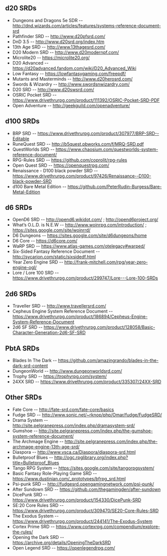## d20 SRDs

* Dungeons and Dragons 5e SDR -- http://dnd.wizards.com/articles/features/systems-reference-document-srd
* Pathfinder SRD -- http://www.d20pfsrd.com/
* DnD 3.5 -- http://www.d20srd.org/index.htm
* 13th Age SRD -- http://www.13thagesrd.com/
* D20 Modern SRD -- http://www.d20modernpf.com/
* Microlite20 -- https://microlite20.org/
* D20 Advanced -- https://d20advanced.fandom.com/wiki/D20_Advanced_Wiki
* Low Fantasy -- https://lowfantasygaming.com/freepdf/
* Mutants and Masterminds -- http://www.d20herosrd.com/
* Swords & Wizardry -- http://www.swordsnwizardry.com/
* D20 SRD -- http://www.d20swsrd.com/
* OSRIC Pocket SRD -- https://www.drivethrurpg.com/product/111392/OSRIC-Pocket-SRD-PDF
* Open Adventure -- http://geekguild.com/openadventure/

## d100 SRDs

* BRP SRD -- https://www.drivethrurpg.com/product/307977/BRP-SRD--Editable
* RuneQuest SRD -- http://b5quest.pbworks.com/f/MRQ-SRD.pdf
* QuestWorlds SRD -- https://www.chaosium.com/questworlds-system-reference-document/
* RPG-Rules SRD -- https://github.com/coprolit/rpg-rules
* Open Quest SRD -- https://openquestrpg.com/
* Renaissance - D100 black powder SRD -- https://www.drivethrurpg.com/product/97426/Renaissance--D100-black-powder-SRD
* d100 Bare Metal Edition -- https://github.com/PeterRudin-Burgess/Bare-Metal-Edition

## d6 SRDs

* OpenD6 SRD -- http://opend6.wikidot.com/ ; http://opend6project.org/
* What’s O.L.D. is N.E.W -- http://www.woinrpg.com/introduction/ ; https://sites.google.com/site/woinrrd/
* D6 Dungeons -- https://sites.google.com/site/d6dungeons/home
* D6 Core -- https://d6core.com/
* WaRP SRD -- https://www.atlas-games.com/otelegacy#warped/
* Six-Sided Fantasy Reference Document -- http://sycarion.com/static/sixsidedf.html
* Year Zero Engine SRD -- http://frank-mitchell.com/rpg/year-zero-engine-ogl/
* Lore / Lore 100 SRD -- https://www.drivethrurpg.com/product/299747/Lore---Lore-100-SRDs

## 2d6 SRDs

* Traveller SRD -- http://www.travellersrd.com/
* Cepheus Engine System Reference Document -- https://www.drivethrurpg.com/product/186894/Cepheus-Engine-System-Reference-Document
* 2d6 SF SRD -- https://www.drivethrurpg.com/product/128058/Basic-Character-Generation-2d6-SF-SRD

## PbtA SRDs

* Blades In The Dark -- https://github.com/amazingrando/blades-in-the-dark-srd-content
* DungeonWorld -- http://www.dungeonworldsrd.com/
* Trophy SRD -- https://trophyrpg.com/system/
* 24XX SRD -- https://www.drivethrurpg.com/product/335307/24XX-SRD

## Other SRDs

* Fate Core -- http://fate-srd.com/fate-core/basics
* Fudge SRD -- http://www.sonic.net/~rknop/php/Omar/fudge/FudgeSRD/
* Drama System -- http://site.pelgranepress.com/index.php/dramasystem-srd/
* Gumshoe -- http://site.pelgranepress.com/index.php/the-gumshoe-system-reference-document/
* The Archmage Engine -- http://site.pelgranepress.com/index.php/the-archmage-engine-13th-age-srd/
* Diaspora --  http://www.vsca.ca/Diaspora/diaspora-srd.html
* Bulletproof Blues -- http://ogc.rpglibrary.org/index.php?title=Bulletproof_Blues
* Tango RPG System -- https://sites.google.com/site/tangorpgsystem/
* Basic Fantasy Role-Playing Game SRD -- https://www.dustinian.com/_prototypes/bfrpg_srd.html
* Psi-punk SRD -- http://fudgesrd.opengamingnetwork.com/psi-punk/
* After Sundown SRD -- https://github.com/thegamingden/after-sundown
* DicePunk SRD -- https://www.drivethrurpg.com/product/154330/DicePunk-SRD
* SE:20 Core Rules SRD -- https://www.drivethrurpg.com/product/309470/SE20-Core-Rules-SRD
* The Exodus System -- https://www.drivethrurpg.com/product/244141/The-Exodus-System
* Cortex Prime SRD -- https://www.cortexrpg.com/compendium/explore-the-rules/
* Opening the Dark SRD -- https://archive.org/details/OpeningTheDarkSRD
* Open Legend SRD -- https://openlegendrpg.com/

